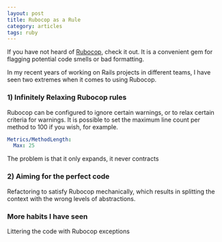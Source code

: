 ```yaml
---
layout: post
title: Rubocop as a Rule
category: articles
tags: ruby
---
```


If you have not heard of [Rubocop](https://github.com/rubocop-hq/rubocop), check it out.  It is
a convenient gem for flagging potential code smells or bad formatting.

In my recent years of working on Rails projects in different teams, I have seen two extremes when it
comes to using Rubocop.

### 1) Infinitely Relaxing Rubocop rules

Rubocop can be configured to ignore certain warnings, or to relax certain criteria for warnings.  It
is possible to set the maximum line count per method to 100 if you wish, for example.

```yaml
Metrics/MethodLength:
  Max: 25
```

The problem is that it only expands, it never contracts


### 2) Aiming for the perfect code

Refactoring to satisfy Rubocop mechanically, which results in splitting the context with the wrong
levels of abstractions.


### More habits I have seen
Littering the code with Rubocop exceptions
